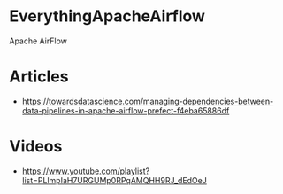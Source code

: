 # EverythingApacheAirflow

Apache AirFlow


# Articles

* https://towardsdatascience.com/managing-dependencies-between-data-pipelines-in-apache-airflow-prefect-f4eba65886df


# Videos

* https://www.youtube.com/playlist?list=PLlmpIaH7URGUMp0RPqAMQHH9RJ_dEdOeJ
